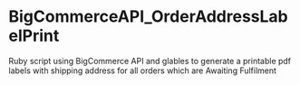 BigCommerceAPI_OrderAddressLabelPrint
=====================================

Ruby script using BigCommerce API and glables to generate a printable pdf labels with shipping address for all orders which are Awaiting Fulfilment 
